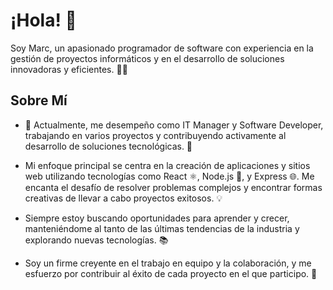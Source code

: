 # ¡Hola! 👋

Soy Marc, un apasionado programador de software con experiencia en la gestión de proyectos informáticos y en el desarrollo de soluciones innovadoras y eficientes. 👨‍💻

## Sobre Mí

- 🚀 Actualmente, me desempeño como IT Manager y Software Developer, trabajando en varios proyectos y contribuyendo activamente al desarrollo de soluciones tecnológicas. 💼

- Mi enfoque principal se centra en la creación de aplicaciones y sitios web utilizando tecnologías como React ⚛️, Node.js 🚀, y Express 🌐. Me encanta el desafío de resolver problemas complejos y encontrar formas creativas de llevar a cabo proyectos exitosos. 💡

- Siempre estoy buscando oportunidades para aprender y crecer, manteniéndome al tanto de las últimas tendencias de la industria y explorando nuevas tecnologías. 📚

- Soy un firme creyente en el trabajo en equipo y la colaboración, y me esfuerzo por contribuir al éxito de cada proyecto en el que participo. 👥

